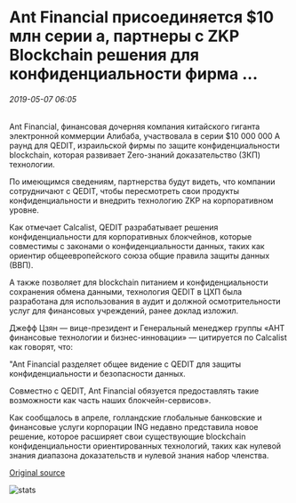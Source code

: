 # Ant Financial присоединяется $10 млн серии а, партнеры с ZKP Blockchain решения для конфиденциальности фирма ...

###### 2019-05-07 06:05

Ant Financial, финансовая дочерняя компания китайского гиганта электронной коммерции Алибаба, участвовала в серии $10 000 000 A раунд для QEDIT, израильской фирмы по защите конфиденциальности blockchain, которая развивает Zero-знаний доказательство (ЗКП) технологии.

По имеющимся сведениям, партнерства будут видеть, что компании сотрудничают с QEDIT, чтобы пересмотреть свои продукты конфиденциальности и внедрить технологию ZKP на корпоративном уровне.

Как отмечает Calcalist, QEDIT разрабатывает решения конфиденциальности для корпоративных блокчейнов, которые совместимы с законами о конфиденциальности данных, таких как ориентир общеевропейского союза общие правила защиты данных (ВВП).

А также позволяет для blockchain питанием и конфиденциальности сохранения обмена данными, технология QEDIT в ЦХП была разработана для использования в аудит и должной осмотрительности услуг для финансовых учреждений, ранее доклад изложил.

Джефф Цзян — вице-президент и Генеральный менеджер группы «АНТ финансовые технологии и бизнес-инновации» — цитируется по Calcalist как говорят, что:

"Ant Financial разделяет общее видение с QEDIT для защиты конфиденциальности и безопасности данных.

Совместно с QEDIT, Ant Financial обязуется предоставлять такие возможности как часть наших блокчейн-сервисов».

Как сообщалось в апреле, голландские глобальные банковские и финансовые услуги корпорации ING недавно представила новое решение, которое расширяет свои существующие blockchain конфиденциальности ориентированных технологий, таких как нулевой знания диапазона доказательств и нулевой знания набор членства.

[Original source](https://cointelegraph.com/news/ant-financial-joins-10-mln-series-a-partners-with-zkp-blockchain-privacy-solutions-firm)

![stats](https://c.statcounter.com/11760860/0/a89fa40b/1/ "stats")